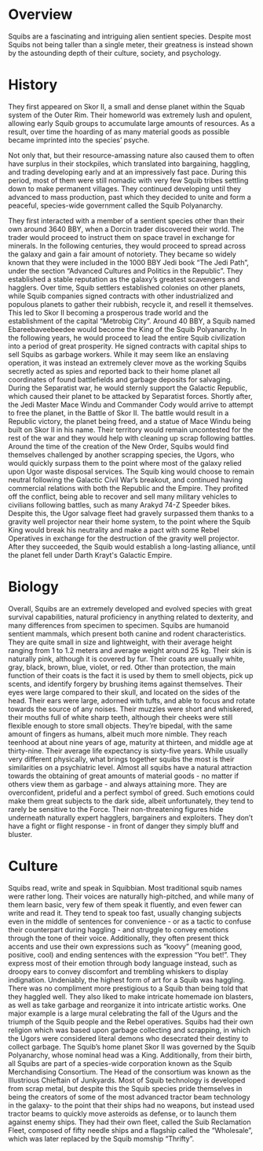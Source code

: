 # Overview

Squibs are a fascinating and intriguing alien sentient species.
Despite most Squibs not being taller than a single meter, their greatness is instead shown by the astounding depth of their culture, society, and psychology.

# History

They first appeared on Skor II, a small and dense planet within the Squab system of the Outer Rim.
Their homeworld was extremely lush and opulent, allowing early Squib groups to accumulate large amounts of resources.
As a result, over time the hoarding of as many material goods as possible became imprinted into the species’ psyche.

Not only that, but their resource-amassing nature also caused them to often have surplus in their stockpiles, which translated into bargaining, haggling, and trading developing early and at an impressively fast pace.
During this period, most of them were still nomadic with very few Squib tribes settling down to make permanent villages.
They continued developing until they advanced to mass production, past which they decided to unite and form a peaceful, species-wide government called the Squib Polyanarchy.

They first interacted with a member of a sentient species other than their own around 3640 BBY, when a Dorcin trader discovered their world.
The trader would proceed to instruct them on space travel in exchange for minerals.
In the following centuries, they would proceed to spread across the galaxy and gain a fair amount of notoriety.
They became so widely known that they were included in the 1000 BBY Jedi book “The Jedi Path”, under the section “Advanced Cultures and Politics in the Republic”.
They established a stable reputation as the galaxy’s greatest scavengers and hagglers.
Over time, Squib settlers established colonies on other planets, while Squib companies signed contracts with other industrialized and populous planets to gather their rubbish, recycle it, and resell it themselves.
This led to Skor II becoming a prosperous trade world and the establishment of the capital “Metrobig City”.
Around 40 BBY, a Squib named Ebareebaveebeedee would become the King of the Squib Polyanarchy.
In the following years, he would proceed to lead the entire Squib civilization into a period of great prosperity.
He signed contracts with capital ships to sell Squibs as garbage workers.
While it may seem like an enslaving operation, it was instead an extremely clever move as the working Squibs secretly acted as spies and reported back to their home planet all coordinates of found battlefields and garbage deposits for salvaging.
During the Separatist war, he would sternly support the Galactic Republic, which caused their planet to be attacked by Separatist forces.
Shortly after, the Jedi Master Mace Windu and Commander Cody would arrive to attempt to free the planet, in the Battle of Skor II.
The battle would result in a Republic victory, the planet being freed, and a statue of Mace Windu being built on Skor II in his name.
Their territory would remain uncontested for the rest of the war and they would help with cleaning up scrap following battles.
Around the time of the creation of the New Order, Squibs would find themselves challenged by another scrapping species, the Ugors, who would quickly surpass them to the point where most of the galaxy relied upon Ugor waste disposal services.
The Squib king would choose to remain neutral following the Galactic Civil War’s breakout, and continued having commercial relations with both the Republic and the Empire.
They profited off the conflict, being able to recover and sell many military vehicles to civilians following battles, such as many Arakyd 74-Z Speeder bikes.
Despite this, the Ugor salvage fleet had gravely surpassed them thanks to a gravity well projector near their home system, to the point where the Squib King would break his neutrality and make a pact with some Rebel Operatives in exchange for the destruction of the gravity well projector.
After they succeeded, the Squib would establish a long-lasting alliance, until the planet fell under Darth Krayt's Galactic Empire.

# Biology

Overall, Squibs are an extremely developed and evolved species with great survival capabilities, natural proficiency in anything related to dexterity, and many differences from specimen to specimen.
Squibs are humanoid sentient mammals, which present both canine and rodent characteristics.
They are quite small in size and lightweight, with their average height ranging from 1 to 1.2 meters and average weight around 25 kg.
Their skin is naturally pink, although it is covered by fur.
Their coats are usually white, gray, black, brown, blue, violet, or red.
Other than protection, the main function of their coats is the fact it is used by them to smell objects, pick up scents, and identify forgery by brushing items against themselves.
Their eyes were large compared to their skull, and located on the sides of the head.
Their ears were large, adorned with tufts, and able to focus and rotate towards the source of any noises.
Their muzzles were short and whiskered, their mouths full of white sharp teeth, although their cheeks were still flexible enough to store small objects.
They’re bipedal, with the same amount of fingers as humans, albeit much more nimble.
They reach teenhood at about nine years of age, maturity at thirteen, and middle age at thirty-nine.
Their average life expectancy is sixty-five years.
While usually very different physically, what brings together squibs the most is their similarities on a psychiatric level.
Almost all squibs have a natural attraction towards the obtaining of great amounts of material goods - no matter if others view them as garbage - and always attaining more.
They are overconfident, prideful and a perfect symbol of greed.
Such emotions could make them great subjects to the dark side, albeit unfortunately, they tend to rarely be sensitive to the Force.
Their non-threatening figures hide underneath naturally expert hagglers, bargainers and exploiters.
They don’t have a fight or flight response - in front of danger they simply bluff and bluster.

# Culture

Squibs read, write and speak in Squibbian.
Most traditional squib names were rather long.
Their voices are naturally high-pitched, and while many of them learn basic, very few of them speak it fluently, and even fewer can write and read it.
They tend to speak too fast, usually changing subjects even in the middle of sentences for convenience - or as a tactic to confuse their counterpart during haggling - and struggle to convey emotions through the tone of their voice.
Additionally, they often present thick accents and use their own expressions such as “koovy” (meaning good, positive, cool) and ending sentences with the expression “You bet!”.
They express most of their emotion through body language instead, such as droopy ears to convey discomfort and trembling whiskers to display indignation.
Undeniably, the highest form of art for a Squib was haggling.
There was no compliment more prestigious to a Squib than being told that they haggled well.
They also liked to make intricate homemade ion blasters, as well as take garbage and reorganize it into intricate artistic works.
One major example is a large mural celebrating the fall of the Ugurs and the triumph of the Squib people and the Rebel operatives.
Squibs had their own religion which was based upon garbage collecting and scrapping, in which the Ugors were considered literal demons who desecrated their destiny to collect garbage.
The Squib’s home planet Skor II was governed by the Squib Polyanarchy, whose nominal head was a King.
Additionally, from their birth, all Squibs are part of a species-wide corporation known as the Squib Merchandising Consortium.
The Head of the consortium was known as the Illustrious Chieftain of Junkyards.
Most of Squib technology is developed from scrap metal, but despite this the Squib species pride themselves in being the creators of some of the most advanced tractor beam technology in the galaxy- to the point that their ships had no weapons, but instead used tractor beams to quickly move asteroids as defense, or to launch them against enemy ships.
They had their own fleet, called the Suib Reclamation Fleet, composed of fifty needle ships and a flagship called the “Wholesale”, which was later replaced by the Squib momship “Thrifty”.
